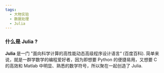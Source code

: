 ```yaml
---
tags:
  - 大物实验
  - 数据处理
  - Julia
---
```

### 什么是 Julia ?

**Julia** 是一门 "面向科学计算的高性能动态高级程序设计语言“ (百度百科). 
简单来说，就是一群学数学的编程爱好者，因为即想要 Python 的便捷易用，又想要 C 的高效和 Matlab 中明显、熟悉的数学符号，所以聚在一起创造了 Julia.
